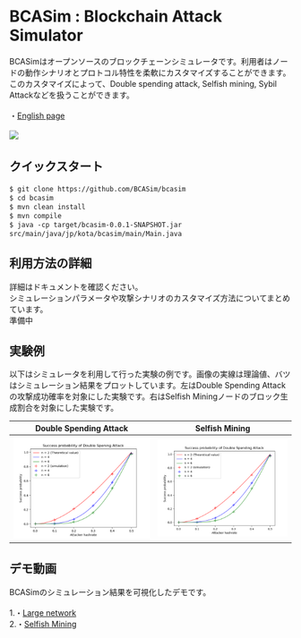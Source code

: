 
# BCASim : Blockchain Attack Simulator 

 BCASimはオープンソースのブロックチェーンシミュレータです。利用者はノードの動作シナリオとプロトコル特性を柔軟にカスタマイズすることができます。このカスタマイズによって、Double spending attack, Selfish mining, Sybil Attackなどを扱うことができます。
 <br>
 <br>
・[English page](https://github.com/BCASim/BCASim/)
<br>
<br>
![](https://github.com/BCASim/BCASim/blob/main/pic/sample.gif)
<br>

## クイックスタート
```
$ git clone https://github.com/BCASim/bcasim
$ cd bcasim
$ mvn clean install
$ mvn compile
$ java -cp target/bcasim-0.0.1-SNAPSHOT.jar src/main/java/jp/kota/bcasim/main/Main.java
```

## 利用方法の詳細

詳細はドキュメントを確認ください。
<br>
シミュレーションパラメータや攻撃シナリオのカスタマイズ方法についてまとめています。
<br>
準備中
<br>


## 実験例
以下はシミュレータを利用して行った実験の例です。画像の実線は理論値、バツはシミュレーション結果をプロットしています。左はDouble Spending Attackの攻撃成功確率を対象にした実験です。右はSelfish Miningノードのブロック生成割合を対象にした実験です。

|Double Spending Attack|Selfish Mining|
|---|---|
|![](https://github.com/BCASim/BCASim/blob/main/pic/plot1.png)|![](https://github.com/BCASim/BCASim/blob/main/pic/plot2.png)|

## デモ動画
BCASimのシミュレーション結果を可視化したデモです。
<br>
<br>
1.・[Large network](https://github.com/BCASim/BCASim/blob/main/demo/LargeNetwork.md)
<br>
2.・[Selfish Mining](https://github.com/BCASim/BCASim/blob/main/demo/SelfishMining.md)

